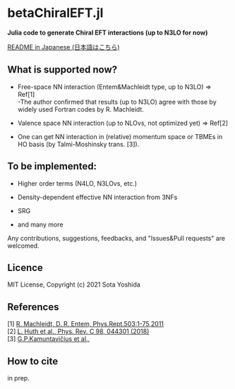 # betaChiralEFT.jl

**Julia code to generate Chiral EFT interactions (up to N3LO for now)**


[README in Japanese (日本語はこちら)](https://github.com/SotaYoshida/betaChiralEFT.jl/blob/main/README_JP.md)


## What is supported now?  
 
* Free-space NN interaction (Entem&Machleidt type, up to N3LO) => Ref[1]  
    -The author confirmed that results (up to N3LO) agree with those by widely used Fortran codes by R. Machleidt.
* Valence space NN interaction (up to NLOvs, not optimized yet) => Ref[2]

* One can get NN interaction in (relative) momentum space or TBMEs in HO basis (by Talmi-Moshinsky trans. [3]).

## To be implemented:  

* Higher order terms (N4LO, N3LOvs, etc.)

* Density-dependent effective NN interaction from 3NFs

* SRG

* and many more

Any contributions, suggestions, feedbacks, and "Issues&Pull requests" are welcomed.

## Licence  

MIT License, Copyright (c) 2021 Sota Yoshida

## References

[1] [R. Machleidt, D. R. Entem, Phys.Rept.503:1-75,2011](https://www.sciencedirect.com/science/article/pii/S0370157311000457)  
[2] [L. Huth et al., Phys. Rev. C 98, 044301 (2018)](https://journals.aps.org/prc/abstract/10.1103/PhysRevC.98.044301)  
[3] [G.P.Kamuntavičius et al.,](https://www.sciencedirect.com/science/article/pii/S0375947401011010)  


## How to cite  

in prep.
